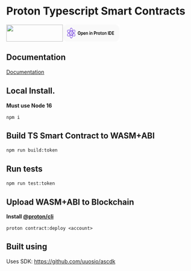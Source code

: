 # Proton Typescript Smart Contracts

<a href="https://gitpod.io/#https://github.com/ProtonProtocol/proton-ts-assembly">
    <img align="left" width="150" height="45" src="https://gitpod.io/button/open-in-gitpod.svg"></img>
</a>

<a href="https://protonide.com">
    <img align="center" width="150" height="45" src="./button_protonide.svg"></img>
</a>

<br/>
<!-- [![Open in Proton IDE](https://gitpod.io/button/open-in-gitpod.svg)](https://protonide.com) -->


## Documentation
[Documentation](https://docs.proton.org)

## Local Install.
**Must use Node 16**

```
npm i
```


## Build TS Smart Contract to WASM+ABI
```
npm run build:token
```

## Run tests
```
npm run test:token
```

## Upload WASM+ABI to Blockchain

**Install [@proton/cli](https://github.com/ProtonProtocol/proton-cli)**

```
proton contract:deploy <account>
```

## Built using
Uses SDK: https://github.com/uuosio/ascdk
